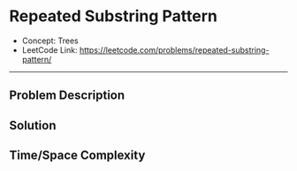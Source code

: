 # Repeated Substring Pattern

- Concept: Trees
- LeetCode Link: https://leetcode.com/problems/repeated-substring-pattern/

---

## Problem Description

## Solution

## Time/Space Complexity


